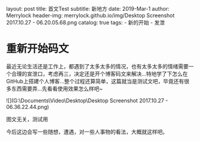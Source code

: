layout:     post
title:      首文Test
subtitle:   新地方
date:       2019-Mar-1
author:     Merrylock
header-img: merrylock.github.io/img/Desktop Screenshot 2017.10.27 - 06.20.05.68.png
catalog: 	 true
tags:
    - 新的开始
    - 发泄



# 重新开始码文

最近无论生活还是工作上，都遇到了太多太多的情况，也有太多太多的情绪需要一个合理的宣泄口，考虑再三，决定还是开个博客码文来解决...特地学了下怎么在GitHub上搭建个人博客...整个过程还算简单，这篇就当是测试文吧，毕竟还有很多东西需要弄...先看看使用效果怎么样吧~



![](G:\Documents\Video\Desktop\Desktop Screenshot 2017.10.27 - 06.36.22.44.png)

图文无关，测试用



今后这边会写一些随想，遭遇，对一些人事物的看法，大概就这样吧。

